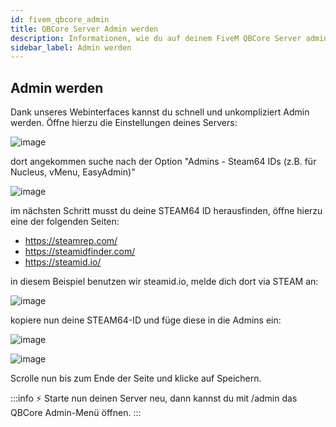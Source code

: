 ```yaml
---
id: fivem_qbcore_admin
title: QBCore Server Admin werden
description: Informationen, wie du auf deinem FiveM QBCore Server admin werden kannst. - ZAP-Hosting.com Dokumentationen
sidebar_label: Admin werden
---
```


## Admin werden

Dank unseres Webinterfaces kannst du schnell und unkompliziert Admin werden.
Öffne hierzu die Einstellungen deines Servers:

![image](https://user-images.githubusercontent.com/26007280/189679425-b5c6e6bf-1052-49f0-93e4-8004697152fb.png)

dort angekommen suche nach der Option "Admins - Steam64 IDs (z.B. für Nucleus, vMenu, EasyAdmin)"

![image](https://user-images.githubusercontent.com/26007280/189679463-b50d2ede-2ff6-486d-915a-69f97452d842.png)

im nächsten Schritt musst du deine STEAM64 ID herausfinden, öffne hierzu eine der folgenden Seiten:

- https://steamrep.com/
- https://steamidfinder.com/
- https://steamid.io/

in diesem Beispiel benutzen wir steamid.io, melde dich dort via STEAM an:

![image](https://user-images.githubusercontent.com/26007280/189679500-d994559c-0dcd-4c1f-856f-dab078b9fdf4.png)

kopiere nun deine STEAM64-ID und füge diese in die Admins ein:

![image](https://user-images.githubusercontent.com/26007280/189679528-61ee11b3-7465-4768-b3e5-a8af9b882a88.png)

![image](https://user-images.githubusercontent.com/26007280/189679564-9a6d61f2-09b7-4ba7-8687-ec586c259b1e.png)

Scrolle nun bis zum Ende der Seite und klicke auf Speichern.

:::info
⚡ Starte nun deinen Server neu, dann kannst du mit /admin das QBCore Admin-Menü öffnen.
:::
